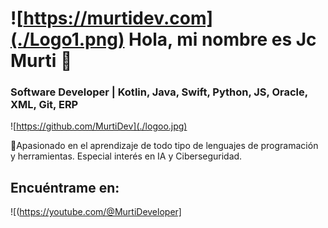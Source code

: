 # ![https://murtidev.com](./Logo1.png) Hola, mi nombre es Jc Murti 👋
### Software Developer | Kotlin, Java, Swift, Python, JS, Oracle, XML, Git, ERP

![https://github.com/MurtiDev](./logoo.jpg)

🔸Apasionado en el aprendizaje de todo tipo de lenguajes de programación y herramientas.
Especial interés en IA y Ciberseguridad.


## Encuéntrame en:
![(https://youtube.com/@MurtiDeveloper]
<!--
**MurtiDev/MurtiDev** is a ✨ _special_ ✨ repository because its `README.md` (this file) appears on your GitHub profile.

Here are some ideas to get you started:

- 🔭 I’m currently working on ...
- 🌱 I’m currently learning ...
- 👯 I’m looking to collaborate on ...
- 🤔 I’m looking for help with ...
- 💬 Ask me about ...
- 📫 How to reach me: ...
- 😄 Pronouns: ...
- ⚡ Fun fact: ...
-->
